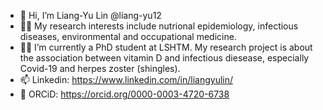 - 👋 Hi, I’m Liang-Yu Lin @liang-yu12 
- :scientist: My research interests include nutrional epidemiology, infectious diseases, environmental and occupational medicine.  
- :student: I’m currently a PhD student at LSHTM. My research project is about the association between vitamin D and infectious diesease, especially Covid-19 and herpes zoster (shingles).  
- 📫 Linkedin: https://www.linkedin.com/in/liangyulin/
- :page_with_curl: ORCiD: https://orcid.org/0000-0003-4720-6738

<!---
liang-yu12/liang-yu12 is a ✨ special ✨ repository because its `README.md` (this file) appears on your GitHub profile.
You can click the Preview link to take a look at your changes.
--->
